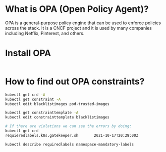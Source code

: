 # What is OPA (Open Policy Agent)?
OPA is a general-purpose policy engine that can be used to enforce policies across the stack. It is a CNCF project and it is used by many companies including Netflix, Pinterest, and others.

# Install OPA
```bash
```

# How to find out OPA constraints?
```bash
kubectl get crd -A
kubectl get constraint -A
kubectl edit blacklistimages pod-trusted-images

kubectl get constrainttemplate -A
kubectl edit constrainttemplate blacklistimages

# If there are violations we can see the errors by doing:
kubectl get crd 
requieredlabels.k8s.gatekeeper.sh       2021-10-17T20:28:00Z

kubectl describe requiredlabels namespace-mandatory-labels
```
